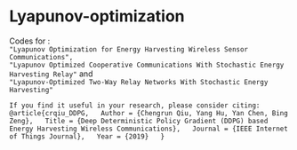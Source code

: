 # Lyapunov-optimization
Codes for :  
    `"Lyapunov Optimization for Energy Harvesting Wireless Sensor Communications",`  
    `"Lyapunov Optimized Cooperative Communications With Stochastic Energy Harvesting Relay"` and  
    `"Lyapunov-Optimized Two-Way Relay Networks With Stochastic Energy Harvesting"`  
  

  `If you find it useful in your research, please consider citing:  
    @article{crqiu_DDPG,  
        Author = {Chengrun Qiu, Yang Hu, Yan Chen, Bing Zeng},  
        Title = {Deep Deterministic Policy Gradient (DDPG) based Energy Harvesting Wireless Communications},  
        Journal = {IEEE Internet of Things Journal},  
        Year = {2019}  
    }`  
